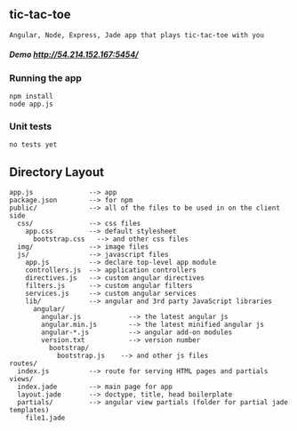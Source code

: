 ## tic-tac-toe
    Angular, Node, Express, Jade app that plays tic-tac-toe with you

##### Demo http://54.214.152.167:5454/

### Running the app
    npm install
    node app.js
	
### Unit tests
	no tests yet

## Directory Layout
    app.js              --> app
    package.json        --> for npm
    public/             --> all of the files to be used in on the client side
      css/              --> css files
        app.css         --> default stylesheet
	      bootstrap.css	  --> and other css files
      img/              --> image files
      js/               --> javascript files
        app.js          --> declare top-level app module
        controllers.js  --> application controllers
        directives.js   --> custom angular directives
        filters.js      --> custom angular filters
        services.js     --> custom angular services
        lib/            --> angular and 3rd party JavaScript libraries
          angular/
            angular.js            --> the latest angular js
            angular.min.js        --> the latest minified angular js
            angular-*.js          --> angular add-on modules
            version.txt           --> version number
		      bootstrap/
		        bootstrap.js	--> and other js files
    routes/
      index.js          --> route for serving HTML pages and partials
    views/
      index.jade        --> main page for app
      layout.jade       --> doctype, title, head boilerplate
      partials/         --> angular view partials (folder for partial jade templates)
        file1.jade